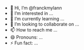 - 👋 Hi, I’m @franckmylann
- 👀 I’m interested in ...
- 🌱 I’m currently learning ...
- 💞️ I’m looking to collaborate on ...
- 📫 How to reach me ...
- 😄 Pronouns: ...
- ⚡ Fun fact: ...

<!---
franckmylann/franckmylann is a ✨ special ✨ repository because its `README.md` (this file) appears on your GitHub profile.
You can click the Preview link to take a look at your changes.
--->
